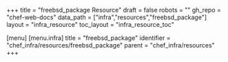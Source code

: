 +++
title = "freebsd_package Resource"
draft = false
robots = ""
gh_repo = "chef-web-docs"
data_path = ["infra","resources","freebsd_package"]
layout = "infra_resource"
toc_layout = "infra_resource_toc"

[menu]
  [menu.infra]
    title = "freebsd_package"
    identifier = "chef_infra/resources/freebsd_package"
    parent = "chef_infra/resources"
+++

<!-- The contents of this page are automatically generated from the freebsd_package.yaml file in the data directory. -->
<!-- To suggest a change, edit the https://github.com/chef/chef/blob/master/lib/chef/resource/freebsd_package.rb file
      and submit a pull request to the https://github.com/chef/chef repository. -->
